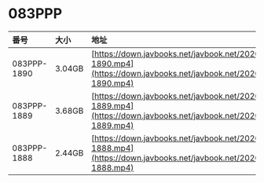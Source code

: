 # 083PPP

| 番号 | 大小 | 地址 |
| :--- | :--- | :--- |
| 083PPP-1890 | 3.04GB | [https://down.javbooks.net/javbook.net/2020/06/27/083PPP-1890.mp4](https://down.javbooks.net/javbook.net/2020/06/27/083PPP-1890.mp4) |
| 083PPP-1889 | 3.68GB | [https://down.javbooks.net/javbook.net/2020/06/23/083PPP-1889.mp4](https://down.javbooks.net/javbook.net/2020/06/23/083PPP-1889.mp4) |
| 083PPP-1888 | 2.44GB | [https://down.javbooks.net/javbook.net/2020/06/23/083PPP-1888.mp4](https://down.javbooks.net/javbook.net/2020/06/23/083PPP-1888.mp4) |

